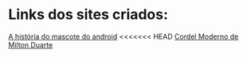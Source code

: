 <h1>Links dos sites criados:</h1>
<a href="https://mauricioloose.github.io/Sites/mascote-android/">A história do mascote do android</a>
<<<<<<< HEAD
<a href="https://mauricioloose.github.io/Sites/projeto-cordel/">Cordel Moderno de Milton Duarte</a>

